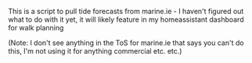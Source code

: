 This is a script to pull tide forecasts from marine.ie - I haven't figured out what to do with it yet, it will likely feature in my homeassistant dashboard for walk planning

(Note: I don't see anything in the ToS for marine.ie that says you can't do this, I'm not using it for anything commercial etc. etc.)
